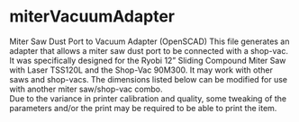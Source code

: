 # miterVacuumAdapter
Miter Saw Dust Port to Vacuum Adapter (OpenSCAD)
This file generates an adapter that allows a miter saw 
dust port to be connected with a shop-vac.  It was specifically 
designed for the Ryobi 12” Sliding Compound Miter Saw with 
Laser TSS120L and the Shop-Vac 90M300.  It may work with 
other saws and shop-vacs.  The dimensions listed below can 
be modified for use with another miter saw/shop-vac combo.  
Due to the variance in printer calibration and quality, some 
tweaking of the parameters and/or the print may be required 
to be able to print the item.
